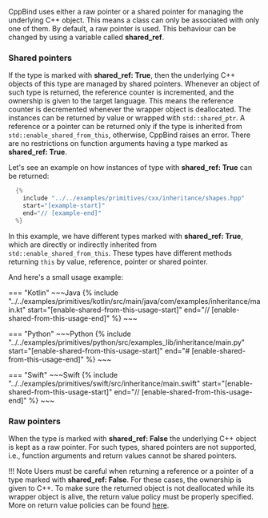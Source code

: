 CppBind uses either a raw pointer or a shared pointer 
for managing the underlying C++ object.
This means a class can only be associated with only one of them.
By default, a raw pointer is used.
This behaviour can be changed by using a variable called **shared_ref**.

### Shared pointers

If the type is marked with **shared_ref: True**, then the underlying C++ objects of this type are managed by shared pointers.
Whenever an object of such type is returned, the reference counter is incremented, and the ownership is given to the 
target language. This means the reference counter is decremented whenever the wrapper object is deallocated.
The instances can be returned by value or wrapped with `std::shared_ptr`.
A reference or a pointer can be returned only if the type is inherited from `std::enable_shared_from_this`,
otherwise, CppBind raises an error.
There are no restrictions on function arguments having a type marked as **shared_ref: True**.

Let's see an example on how instances of type with **shared_ref: True** can be returned:

~~~C++
  {% 
    include "../../examples/primitives/cxx/inheritance/shapes.hpp"
    start="[example-start]"
    end="// [example-end]"
  %} 
~~~

In this example, we have different types marked with **shared_ref: True**, which are directly or indirectly inherited from `std::enable_shared_from_this`.
These types have different methods returning `this` by value, reference, pointer or shared pointer.

And here's a small usage example:

=== "Kotlin"
    ~~~Java
    {% 
    include "../../examples/primitives/kotlin/src/main/java/com/examples/inheritance/main.kt" 
    start="[enable-shared-from-this-usage-start]"
    end="// [enable-shared-from-this-usage-end]"
    %} 
    ~~~

=== "Python"
    ~~~Python
    {% 
    include "../../examples/primitives/python/src/examples_lib/inheritance/main.py" 
    start="[enable-shared-from-this-usage-start]"
    end="# [enable-shared-from-this-usage-end]"
    %} 
    ~~~

=== "Swift"
    ~~~Swift
    {% 
    include "../../examples/primitives/swift/src/inheritance/main.swift" 
    start="[enable-shared-from-this-usage-start]"
    end="// [enable-shared-from-this-usage-end]"
    %} 
    ~~~

### Raw pointers

When the type is marked with **shared_ref: False** the underlying C++ object is kept as a raw pointer.
For such types, shared pointers are not supported, i.e., function arguments and return values cannot be shared pointers.

!!! Note
    Users must be careful when returning a reference or a pointer of a type marked with **shared_ref: False**.
    For these cases, the ownership is given to C++. To make sure the returned object is not deallocated while
    its wrapper object is alive, the return value policy must be properly specified.
    More on return value policies can be found [here](functions.md#return-value-policies).
